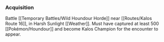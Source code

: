 ### Acquisition
Battle [[Temporary Battles/Wild Houndour Horde]] near [[Routes/Kalos Route 16]], in Harsh Sunlight [[Weather]]. Must have captured at least 500 [[Pokémon/Houndour]] and become Kalos Champion for the encounter to appear.